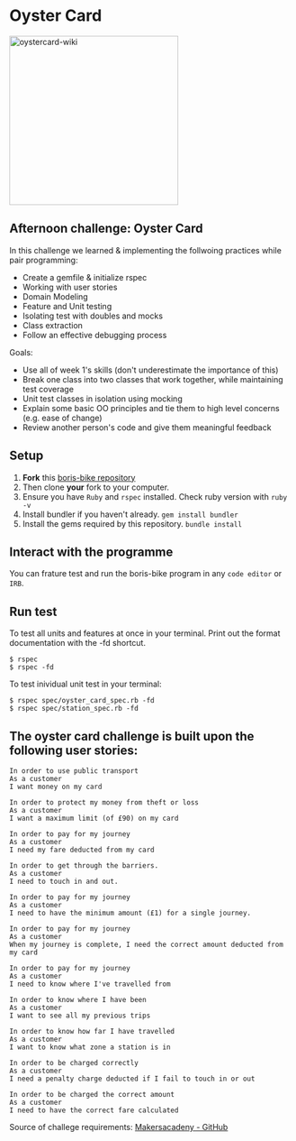 Oyster Card
==================

<div align="left"> 
<a href="https://en.wikipedia.org/wiki/Oyster_card" target="_blank"> <img src="https://upload.wikimedia.org/wikipedia/en/thumb/b/bf/Oyster_Card.jpeg/250px-Oyster_Card.jpeg" alt="oystercard-wiki" width="300"/> </a> 
<div>

## Afternoon challenge: Oyster Card
In this challenge we learned & implementing the follwoing practices while pair programming:

- Create a gemfile & initialize rspec
- Working with user stories
- Domain Modeling
- Feature and Unit testing
- Isolating test with doubles and mocks
- Class extraction
- Follow an effective debugging process

Goals:
- Use all of week 1's skills (don't underestimate the importance of this)
- Break one class into two classes that work together, while maintaining test coverage
- Unit test classes in isolation using mocking
- Explain some basic OO principles and tie them to high level concerns (e.g. ease of change)
- Review another person's code and give them meaningful feedback

## Setup

1. **Fork** this [boris-bike repository](https://github.com/CorinneBosch/Oyster-Card/) 
2. Then clone **your** fork to your computer.
3. Ensure you have `Ruby` and `rspec` installed. Check ruby version with `ruby -v`
4. Install bundler if you haven't already.
`gem install bundler`
5. Install the gems required by this repository.
`bundle install`

## Interact with the programme

You can frature test and run the boris-bike program in any `code editor` or `IRB`. 

## Run test 

To test all units and features at once in your terminal.
Print out the format documentation with the -fd shortcut.
```
$ rspec
$ rspec -fd
```

To test inividual unit test in your terminal:
```
$ rspec spec/oyster_card_spec.rb -fd
$ rspec spec/station_spec.rb -fd
```

## The oyster card challenge is built upon the following user stories:

```
In order to use public transport
As a customer
I want money on my card

In order to protect my money from theft or loss
As a customer
I want a maximum limit (of £90) on my card

In order to pay for my journey
As a customer
I need my fare deducted from my card

In order to get through the barriers.
As a customer
I need to touch in and out.

In order to pay for my journey
As a customer
I need to have the minimum amount (£1) for a single journey.

In order to pay for my journey
As a customer
When my journey is complete, I need the correct amount deducted from my card

In order to pay for my journey
As a customer
I need to know where I've travelled from

In order to know where I have been
As a customer
I want to see all my previous trips

In order to know how far I have travelled
As a customer
I want to know what zone a station is in

In order to be charged correctly
As a customer
I need a penalty charge deducted if I fail to touch in or out

In order to be charged the correct amount
As a customer
I need to have the correct fare calculated
```

Source of challege requirements: [Makersacadeny - GitHub](https://github.com/makersacademy/course/tree/main/oystercard)

